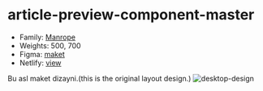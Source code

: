 # article-preview-component-master
- Family: [Manrope](https://fonts.google.com/specimen/Manrope)
- Weights: 500, 700
- Figma: [maket](https://www.figma.com/file/vd3qmBrN98tTKBOKEvZHDQ/article-preview-component-master?type=design&mode=design&t=UHSpQZ0SMEwD3zW2-0)
- Netlify: [view](https://article-preview-component-1.netlify.app/)

Bu asl maket dizayni.(this is the original layout design.)
![desktop-design](https://github.com/bekzodxudaybergenow/article-preview-component-master/assets/121816606/2dfa97cd-7525-4e12-a74d-cc7548cf000b)
